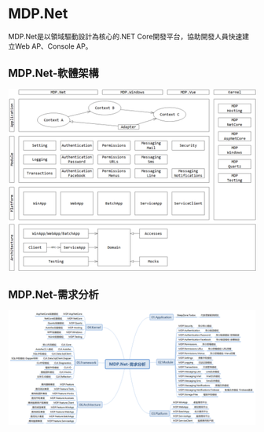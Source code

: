 # MDP.Net

MDP.Net是以領域驅動設計為核心的.NET Core開發平台，協助開發人員快速建立Web AP、Console AP。


## MDP.Net-軟體架構

![MDP.Net-軟體架構](https://raw.githubusercontent.com/Clark159/MDP.Net/master/doc/MDP.Net-%E8%BB%9F%E9%AB%94%E6%9E%B6%E6%A7%8B.png)

## MDP.Net-需求分析

![MDP.Net-需求分析](https://raw.githubusercontent.com/Clark159/MDP.Net/master/doc/MDP.Net-%E9%9C%80%E6%B1%82%E5%88%86%E6%9E%90.png)
